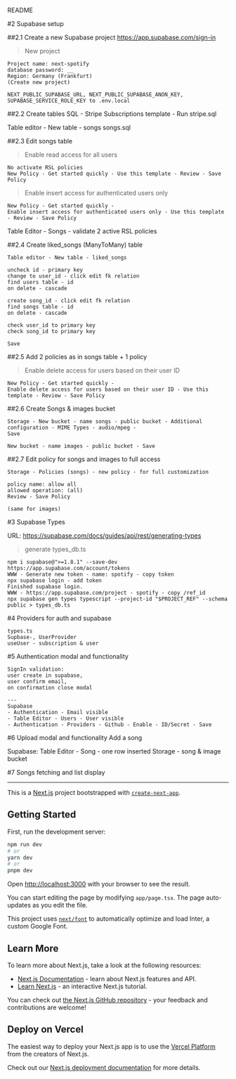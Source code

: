 README

#2 Supabase setup

##2.1 Create a new Supabase project
https://app.supabase.com/sign-in

> New project
```
Project name: next-spotify
database password: __
Region: Germany (Frankfurt)
(Create new project)
```

```
NEXT_PUBLIC_SUPABASE_URL, NEXT_PUBLIC_SUPABASE_ANON_KEY, SUPABASE_SERVICE_ROLE_KEY to .env.local
```
##2.2 Create tables
SQL - Stripe Subscriptions template - Run
stripe.sql


Table editor - New table - songs
songs.sql

##2.3 Edit songs table
> Enable read access for all users

```
No activate RSL policies
New Policy - Get started quickly - Use this template - Review - Save Policy
```

> Enable insert access for authenticated users only

```
New Policy - Get started quickly -
Enable insert access for authenticated users only - Use this template - Review - Save Policy
```

Table Editor - Songs - validate 2 active RSL policies

##2.4 Create liked_songs (ManyToMany) table

```
Table editor - New table - liked_songs

uncheck id - primary key
change to user_id - click edit fk relation
find users table - id
on delete - cascade

create song_id - click edit fk relation
find songs table - id
on delete - cascade

check user_id to primary key
check song_id to primary key

Save
```

##2.5 Add 2 policies as in songs table + 1 policy

> Enable delete access for users based on their user ID

```
New Policy - Get started quickly -
Enable delete access for users based on their user ID - Use this template - Review - Save Policy
```

##2.6 Create Songs & images bucket

```
Storage - New bucket - name songs - public bucket - Additional configuration - MIME Types - audio/mpeg -
Save

New bucket - name images - public bucket - Save
```

##2.7 Edit policy for songs and images to full access

```
Storage - Policies (songs) - new policy - for full customization

policy name: allow all
allowed operation: (all)
Review - Save Policy

(same for images)
```

#3 Supabase Types

URL:
https://supabase.com/docs/guides/api/rest/generating-types

> generate types_db.ts

```
npm i supabase@">=1.8.1" --save-dev
https://app.supabase.com/account/tokens
WWW - Generate new token - name: spotify - copy token
npx supabase login - add token
Finished supabase login.
WWW - https://app.supabase.com/project - spotify - copy /ref_id
npx supabase gen types typescript --project-id "$PROJECT_REF" --schema public > types_db.ts
```

#4 Providers for auth and supabase
```
types.ts
Supbase-, UserProvider
useUser - subscription & user
```

#5 Authentication modal and functionality

```
SignIn validation:
user create in supabase,
user confirm email,
on confirmation close modal

---
Supabase
- Authentication - Email visible
- Table Editor - Users - User visible
- Authentication - Providers - Github - Enable - ID/Secret - Save
```

#6 Upload modal and functionality
Add a song

Supabase:
Table Editor - Song - one row inserted
Storage - song & image bucket

#7 Songs fetching and list display

---

This is a [Next.js](https://nextjs.org/) project bootstrapped with [`create-next-app`](https://github.com/vercel/next.js/tree/canary/packages/create-next-app).

## Getting Started

First, run the development server:

```bash
npm run dev
# or
yarn dev
# or
pnpm dev
```

Open [http://localhost:3000](http://localhost:3000) with your browser to see the result.

You can start editing the page by modifying `app/page.tsx`. The page auto-updates as you edit the file.

This project uses [`next/font`](https://nextjs.org/docs/basic-features/font-optimization) to automatically optimize and load Inter, a custom Google Font.

## Learn More

To learn more about Next.js, take a look at the following resources:

- [Next.js Documentation](https://nextjs.org/docs) - learn about Next.js features and API.
- [Learn Next.js](https://nextjs.org/learn) - an interactive Next.js tutorial.

You can check out [the Next.js GitHub repository](https://github.com/vercel/next.js/) - your feedback and contributions are welcome!

## Deploy on Vercel

The easiest way to deploy your Next.js app is to use the [Vercel Platform](https://vercel.com/new?utm_medium=default-template&filter=next.js&utm_source=create-next-app&utm_campaign=create-next-app-readme) from the creators of Next.js.

Check out our [Next.js deployment documentation](https://nextjs.org/docs/deployment) for more details.

